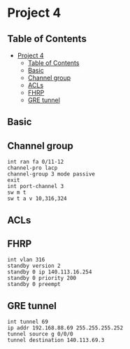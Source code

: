 # Project 4

## Table of Contents

- [Project 4](#project-4)
  - [Table of Contents](#table-of-contents)
  - [Basic](#basic)
  - [Channel group](#channel-group)
  - [ACLs](#acls)
  - [FHRP](#fhrp)
  - [GRE tunnel](#gre-tunnel)

## Basic

## Channel group

```text
int ran fa 0/11-12
channel-pro lacp
channel-group 3 mode passive
exit
int port-channel 3
sw m t
sw t a v 10,316,324
```

## ACLs

## FHRP

```text
int vlan 316
standby version 2
standby 0 ip 140.113.16.254
standby 0 priority 200
standby 0 preempt
```

## GRE tunnel

```text
int tunnel 69
ip addr 192.168.88.69 255.255.255.252
tunnel source g 0/0/0
tunnel destination 140.113.69.3
```
